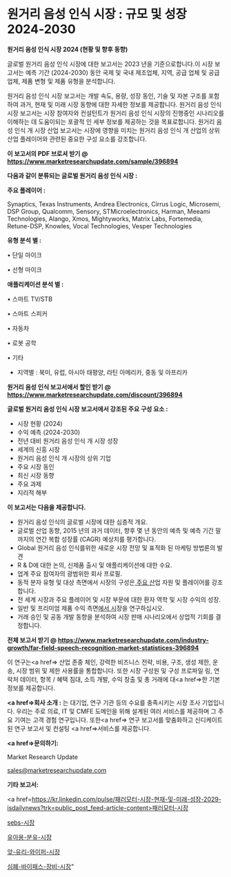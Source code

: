 # 원거리 음성 인식 시장 : 규모 및 성장 2024-2030

<strong>원거리 음성 인식 시장 2024 (현황 및 향후 동향)</strong>

글로벌 원거리 음성 인식 시장에 대한 보고서는 2023 년을 기준으로합니다.이 시장 보고서는 예측 기간 (2024-2030) 동안 국제 및 국내 제조업체, 지역, 공급 업체 및 공급 업체, 제품 변형 및 제품 유형을 분석합니다.

원거리 음성 인식 시장 보고서는 개발 속도, 용량, 성장 동인, 기술 및 자본 구조를 포함하여 과거, 현재 및 미래 시장 동향에 대한 자세한 정보를 제공합니다. 원거리 음성 인식 시장 보고서는 시장 참여자와 컨설턴트가 원거리 음성 인식 시장의 진행중인 시나리오를 이해하는 데 도움이되는 포괄적 인 세부 정보를 제공하는 것을 목표로합니다. 원거리 음성 인식 개 시장 산업 보고서는 시장에 영향을 미치는 원거리 음성 인식 개 산업의 상위 산업 플레이어와 관련된 중요한 구성 요소를 강조합니다.



<strong>이 보고서의 PDF 브로셔 받기 @ <a href=https://www.marketresearchupdate.com/sample/396894>https://www.marketresearchupdate.com/sample/396894</a></strong>



<strong>다음과 같이 분류되는 글로벌 원거리 음성 인식 시장 :</strong>



<strong>주요 플레이어 :</strong>

Synaptics, Texas Instruments, Andrea Electronics, Cirrus Logic, Microsemi, DSP Group, Qualcomm, Sensory, STMicroelectronics, Harman, Meeami Technologies, Alango, Xmos, Mightyworks, Matrix Labs, Fortemedia, Retune-DSP, Knowles, Vocal Technologies, Vesper Technologies



<strong>유형 분석 별 :</strong>

• 단일 마이크

• 선형 마이크



<strong>애플리케이션 분석 별 :</strong>

• 스마트 TV/STB

• 스마트 스피커

• 자동차

• 로봇 공학

• 기타

<ul>
  <li>지역별 : 북미, 유럽, 아시아 태평양, 라틴 아메리카, 중동 및 아프리카</li>
</ul>


<strong>원거리 음성 인식 보고서에서 할인 받기 @ <a href=https://www.marketresearchupdate.com/discount/396894>https://www.marketresearchupdate.com/discount/396894</a></strong>



<strong>글로벌 원거리 음성 인식 시장 보고서에서 강조된 주요 구성 요소 :</strong>
<ul>
  <li>시장 현황 (2024)</li>
  <li>수익 예측 (2024-2030)</li>
  <li>전년 대비 원거리 음성 인식 개 시장 성장</li>
  <li>세계의 신흥 시장</li>
  <li>원거리 음성 인식 개 시장의 상위 기업</li>
  <li>주요 시장 동인</li>
  <li>최신 시장 동향</li>
  <li>주요 과제</li>
  <li>지리적 해부</li>
</ul>


<strong>이 보고서는 다음을 제공합니다.</strong>
<ul>
  <li>원거리 음성 인식의 글로벌 시장에 대한 심층적 개요.</li>
  <li>글로벌 산업 동향, 2015 년의 과거 데이터, 향후 몇 년 동안의 예측 및 예측 기간 말까지의 연간 복합 성장률 (CAGR) 예상치를 평가합니다.</li>
  <li>Global 원거리 음성 인식를위한 새로운 시장 전망 및 표적화 된 마케팅 방법론의 발견</li>
  <li>R &amp; D에 대한 논의, 신제품 출시 및 애플리케이션에 대한 수요.</li>
  <li>업계 주요 참여자의 광범위한 회사 프로필.</li>
  <li>동적 분자 유형 및 대상 측면에서 시장의 구성은<a href=> 주요 산</a>업 자원 및 플레이어를 강조합니다.</li>
  <li>전 세계 시장과 주요 플레이어 및 시장 부문에 대한 환자 역학 및 시장 수익의 성장.</li>
  <li>일반 및 프리미엄 제품 수익 측면<a href=>에서 시</a>장을 연구하십시오.</li>
  <li>거래 승인 및 공동 개발 동향을 분석하여 시장 판매 시나리오에서 상업적 기회를 결정합니다.</li>
</ul>



<strong>전체 보고서 받기 @ <a href=https://www.marketresearchupdate.com/industry-growth/far-field-speech-recognition-market-statistices-396894>https://www.marketresearchupdate.com/industry-growth/far-field-speech-recognition-market-statistices-396894</a></strong>

이 연구는<a href=> 산업 존중</a> 체인, 강력한 비즈니스 전략, 비용, 구조, 생성 제한, 운송, 시장 범위 및 제한 사용률을 통합합니다. 또한 시장 구성원 및 구성 프로파일 링, 연락처 데이터, 항목 / 혜택 침대, 소득 개발, 수익 창출 및 총 거래에 대<a href=>한 기본 </a>정보를 제공합니다.



<strong><a href=>회사 소</a>개 :</strong>
는 대기업, 연구 기관 등의 수요를 충족시키는 시장 조사 기업입니다. 우리는 주로 의료, IT 및 CMFE 도메인을 위해 설계된 여러 서비스를 제공하며 그 주요 기여는 고객 경험 연구입니다. 또한<a href=> 연구 보</a>고서를 맞춤화하고 신디케이트 된 연구 보고서 및 컨설팅 <a href=>서비스</a>를 제공합니다.



<strong><a href=>문의하기:</a></strong>

Market Research Update

sales@marketresearchupdate.com



<strong>기타 보고서:</strong>

<a href=https://kr.linkedin.com/pulse/패러모터-시장-현재-및-미래-성장-2029-isdailynews?trk=public_post_feed-article-content>패러모터-시장</a>

<a href=https://www.linkedin.com/pulse/sebs-시장-경쟁-분석-및-성장-잠재력-2029-isdailynews/>sebs-시장</a>

<a href=https://www.linkedin.com/pulse/유아용-분유-시장-경쟁-분석-및-성장-잠재력-2029-survey-spotlight-pro-24-analysis-geczc/>유아용-분유-시장</a>

<a href=https://www.linkedin.com/pulse/앞-유리-와이퍼-시장-동향-및-성장-전망-analytics-alchemy-360-analysis-prk0f/>앞-유리-와이퍼-시장</a>

<a href=https://www.linkedin.com/pulse/심폐-바이패스-장비-시장-세분화-연구-및-목표-고객2030년-analytics-alchemy-360-analysis-zcpec/>심폐-바이패스-장비-시장</a>"

